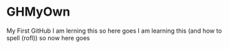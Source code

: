 # GHMyOwn
My First GitHub
I am lerning this so here goes
I am learning this (and how to spell (rofl)) so now here goes

